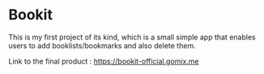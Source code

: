 # Bookit
This is my first project of its kind, which is a small simple app that enables users to add booklists/bookmarks and also delete them.

Link to the final product : https://bookit-official.gomix.me
